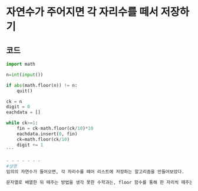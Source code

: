 자연수가 주어지면 각 자리수를 떼서 저장하기
=========

코드
------

```` python
import math

n=int(input())

if abs(math.floor(n)) != n:
    quit()

ck = n
digit = 0
eachdata = []

while ck>=1:
    fin = ck-math.floor(ck/10)*10
    eachdata.insert(0, fin)
    ck=math.floor(ck/10)
    digit += 1
```

- - - - - - -
#설명
임의의 자연수가 들어오면, 각 자리수를 떼어 리스트에 저장하는 알고리즘을 만들어보았다.

문자열로 배열한 뒤 떼주는 방법을 생각 못한 수학과는, floor 함수를 통해 한 자리씩 떼주는 방법을 사용하였다.
